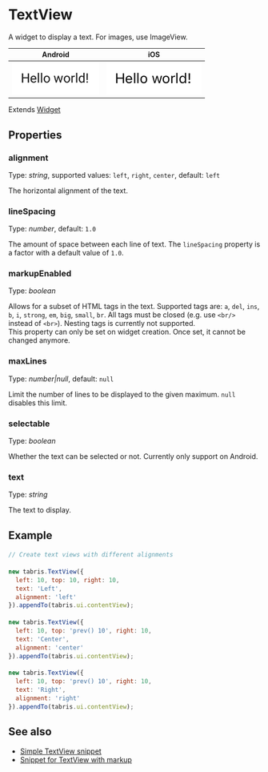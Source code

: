 # TextView

A widget to display a text. For images, use ImageView.

Android | iOS
--- | ---
![TextView on Android](img/android/TextView.png) | ![TextView on iOS](img/ios/TextView.png)

Extends [Widget](Widget.md)

## Properties

### alignment

Type: *string*, supported values: `left`, `right`, `center`, default: `left`

The horizontal alignment of the text.

### lineSpacing

Type: *number*, default: `1.0`

The amount of space between each line of text. The `lineSpacing` property is a factor with a default value of `1.0`.

### markupEnabled

Type: *boolean*

Allows for a subset of HTML tags in the text. Supported tags are: `a`, `del`, `ins`, `b`, `i`, `strong`, `em`, `big`, `small`, `br`. All tags must be closed (e.g. use `<br/>` instead of `<br>`). Nesting tags is currently not supported.<br/>This property can only be set on widget creation. Once set, it cannot be changed anymore.

### maxLines

Type: *number|null*, default: `null`

Limit the number of lines to be displayed to the given maximum. `null` disables this limit.

### selectable

Type: *boolean*

Whether the text can be selected or not. Currently only support on Android.

### text

Type: *string*

The text to display.


## Example
```js
// Create text views with different alignments

new tabris.TextView({
  left: 10, top: 10, right: 10,
  text: 'Left',
  alignment: 'left'
}).appendTo(tabris.ui.contentView);

new tabris.TextView({
  left: 10, top: 'prev() 10', right: 10,
  text: 'Center',
  alignment: 'center'
}).appendTo(tabris.ui.contentView);

new tabris.TextView({
  left: 10, top: 'prev() 10', right: 10,
  text: 'Right',
  alignment: 'right'
}).appendTo(tabris.ui.contentView);
```
## See also

- [Simple TextView snippet](https://github.com/eclipsesource/tabris-js/tree/v2.0.0-beta2/snippets/textview.js)
- [Snippet for TextView with markup](https://github.com/eclipsesource/tabris-js/tree/v2.0.0-beta2/snippets/textview-markup.js)
